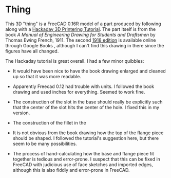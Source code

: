 # Thing

This 3D "thing" is a FreeCAD 0.16R model of a part produced
by following along with a
[Hackaday 3D Printering Tutorial](http://hackaday.com/2014/02/05/3d-printering-making-a-thing-in-freecad-part-i/). The
part itself is from the book *A Manual of Engineering
Drawing for Students and Draftsmen* by Thomas Ewing
French, 1911. The second
[1918 edition](https://books.google.com/books?id=6R5DAAAAIAAJ)
is available online through Google Books , although I can't
find this drawing in there since the figures have all
changed.

The Hackaday tutorial is great overall. I had a few minor
quibbles:

* It would have been nice to have the book drawing enlarged
  and cleaned up so that it was more readable.

* Apparently Freecad 0.12 had trouble with units. I followed
  the book drawing and used inches for everything. Seemed to
  work fine.

* The construction of the slot in the base should really be
  explicitly such that the center of the slot hits the
  center of the hole. I fixed this in my version.

* The construction of the fillet in the 

* It is not obvious from the book drawing how the top of the
  flange piece should be shaped. I followed the tutorial's
  suggestion here, but there seem to be many possibilities.

* The process of hand-calculating how the base and flange
  piece fit together is tedious and error-prone. I suspect
  that this can be fixed in FreeCAD with judicious use of
  face sketches and imported edges, although this is also
  fiddly and error-prone in FreeCAD.

